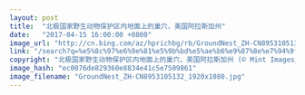 ```yaml
---
layout: post
title:  "北极国家野生动物保护区内地面上的巢穴，美国阿拉斯加州"
date:   "2017-04-15 16:00:00 +0800"
image_url: "http://cn.bing.com/az/hprichbg/rb/GroundNest_ZH-CN8953105132_1920x1080.jpg"
link: "/search?q=%e5%8c%97%e6%9e%81%e5%9b%bd%e5%ae%b6%e9%87%8e%e7%94%9f%e7%94%9f%e7%89%a9%e4%bf%9d%e6%8a%a4%e5%8c%ba&form=hpcapt&mkt=zh-cn"
copyright: "北极国家野生动物保护区内地面上的巢穴，美国阿拉斯加州 (© Mint Images/Offset)"
image_hash: "ec0076de829360e8834e41c5e7509861"
image_filename: "GroundNest_ZH-CN8953105132_1920x1080.jpg"
---
```

